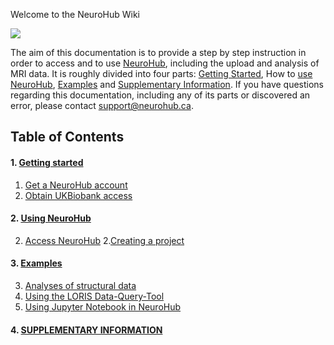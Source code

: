 Welcome to the NeuroHub Wiki

![](https://neurohub.ca/images/logo-neurohub.png)

The aim of this documentation is to provide a step by step instruction in order to access and to use [NeuroHub](https://neurohub.ca/), including the upload and analysis of MRI data. It is roughly divided into four parts: [Getting Started](https://github.com/neurohub/neurohub_documentation/wiki/1.Getting-started), How to [use NeuroHub](https://github.com/neurohub/neurohub_documentation/wiki/Access-NeuroHub), [Examples](https://github.com/neurohub/neurohub_documentation/wiki/Examples) and [Supplementary Information](https://github.com/neurohub/neurohub_documentation/wiki/Supplementary-Information). If you have questions regarding this documentation, including any of its parts or discovered an error, please contact support@neurohub.ca.


## Table of Contents
#### 1. [Getting started](https://github.com/neurohub/neurohub_documentation/wiki/1.Getting-started)
   1. [Get a NeuroHub account](https://github.com/neurohub/neurohub_documentation/wiki/Get-a-NeuroHub-account)
  1. [Obtain UKBiobank access](https://github.com/neurohub/neurohub_documentation/wiki/UKBiobank-Access-Request)

#### 2. [Using NeuroHub](https://github.com/neurohub/neurohub_documentation/wiki/Using-NeuroHub)        
  2. [Access NeuroHub](https://github.com/neurohub/neurohub_documentation/wiki/Access-NeuroHub)
 2.[Creating a project](https://github.com/neurohub/neurohub_documentation/wiki/Creating-a-project)

#### 3. [Examples](https://github.com/neurohub/neurohub_documentation/wiki/Examples)
  3. [Analyses of structural data](https://github.com/neurohub/neurohub_documentation/wiki/Example-1-Analyses-of-structural-data)
  3. [Using the LORIS Data-Query-Tool](https://github.com/neurohub/neurohub_documentation/wiki/Using-the-LORIS-Data-Query-Tool-(DQT))
  3. [Using Jupyter Notebook in NeuroHub](https://github.com/neurohub/neurohub_documentation/wiki/Jupyter-Notebook)

#### 4. [SUPPLEMENTARY INFORMATION](https://github.com/neurohub/neurohub_documentation/wiki/Supplementary-Information)